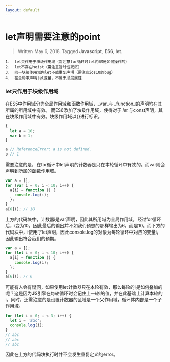 ```yaml
---
layout: default
---
```


# let声明需要注意的point
> Written May 6, 2018. Tagged **Javascript**, **ES6**, **let**.

```
1.  let只作用于块级作用域（需注意for循环时let内部是如何操作的）
2.  let不存在hoist（需注意暂时性死区）
3.  同一块级作用域内let不能重复声明（需注意ios10的bug）
4.  在全局中声明let变量，不属于顶层属性
```

### let只作用于块级作用域

在ES5中作用域分为全局作用域和函数作用域，_var_与 _function_的声明均在其所属的所用域中有效。
而ES6添加了块级作用域，使得对于 _let_ 与const声明，其在块级作用域中有效。块级作用域以{}进行标识。

```js
{
  let a = 10;
  var b = 1;
}

a // ReferenceError: a is not defined.
b // 1
```

需要注意的是，在for循环中let声明的计数器是只在本轮循环中有效的。而var则会声明到所属的函数作用域。

```js
var a = [];
for (var i = 0; i < 10; i++) {
  a[i] = function () {
    console.log(i);
  };
}
a[6](); // 10
```

上方的代码块中，计数器i是var声明，因此其所用域为全局作用域。经过for循环后，i变为10，因此最后的输出并不如我们预想的那样输出为6，而是10。而下方的代码块中，i使用了let声明，因此console.log的对象为每轮循环中对应的变量i，因此输出符合我们的预期。

```js
var a = [];
for (let i = 0; i < 10; i++) {
  a[i] = function () {
    console.log(i);
  };
}
a[6](); // 6
```

可能有人会有疑问，如果使用let计数器只在本轮有效，那么每轮的i是如何叠加的呢？这是因为JS引擎在每轮循环时会记住上一轮i的值，并在此基础上计算本轮的i。同时，还需注意的是设置计数器的区域是一个父作用域，循环体内部是一个子作用域。

```js
for (let i = 0; i < 3; i++) {
  let i = 'abc';
  console.log(i);
}
// abc
// abc
// abc
```

因此在上方的代码块执行时并不会发生重复定义的error。